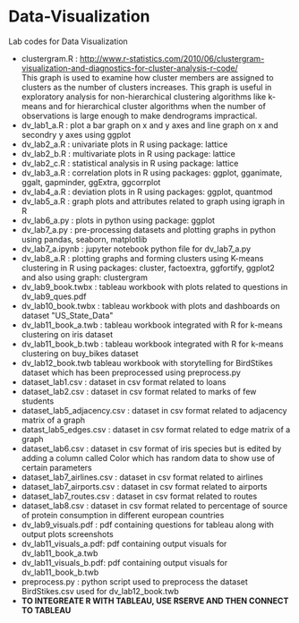 # Data-Visualization
Lab codes for Data Visualization
- clustergram.R : http://www.r-statistics.com/2010/06/clustergram-visualization-and-diagnostics-for-cluster-analysis-r-code/ <br/>
This graph is used to examine how cluster members are assigned to clusters as the number of clusters increases.
This graph is useful in exploratory analysis for non-hierarchical clustering algorithms like k-means and for hierarchical cluster algorithms when the number of observations is large enough to make dendrograms impractical.
- dv_lab1_a.R : plot a bar graph on x and y axes and line graph on x and secondry y axes using ggplot 
- dv_lab2_a.R : univariate plots in R using package: lattice
- dv_lab2_b.R : multivariate plots in R using package: lattice
- dv_lab2_c.R : statistical analysis in R using package: lattice
- dv_lab3_a.R : correlation plots in R using packages: ggplot, gganimate, ggalt, gapminder, ggExtra, ggcorrplot
- dv_lab4_a.R : deviation plots in R using packages: ggplot, quantmod
- dv_lab5_a.R : graph plots and attributes related to graph using igraph in R
- dv_lab6_a.py : plots in python using package: ggplot 
- dv_lab7_a.py : pre-processing datasets and plotting graphs in python using pandas, seaborn, matplotlib
- dv_lab7_a.ipynb : jupyter notebook python file for dv_lab7_a.py
- dv_lab8_a.R : plotting graphs and forming clusters using K-means clustering in R using packages: cluster, factoextra, ggfortify, ggplot2 and also using graph: clustergram  
- dv_lab9_book.twbx : tableau workbook with plots related to questions in dv_lab9_ques.pdf
- dv_lab10_book.twbx : tableau workbook with plots and dashboards on dataset "US_State_Data"
- dv_lab11_book_a.twb : tableau workbook integrated with R for k-means clustering on iris dataset
- dv_lab11_book_b.twb : tableau workbook integrated with R for k-means clustering on buy_bikes dataset
- dv_lab12_book.twb tableau workbook with storytelling for BirdStikes dataset which has been preprocessed using preprocess.py
- dataset_lab1.csv : dataset in csv format related to loans
- dataset_lab2.csv : dataset in csv format related to marks of few students
- dataset_lab5_adjacency.csv : dataset in csv format related to adjacency matrix of a graph
- datast_lab5_edges.csv : dataset in csv format related to edge matrix of a graph
- dataset_lab6.csv : dataset in csv format of iris species but is edited by adding a column called Color which has random data to show use of certain parameters
- dataset_lab7_airlines.csv : dataset in csv format related to airlines
- dataset_lab7_airports.csv : dataset in csv format related to airports
- dataset_lab7_routes.csv : dataset in csv format related to routes
- dataset_lab8.csv : dataset in csv format related to percentage of source of protein consumption in different european countries
- dv_lab9_visuals.pdf : pdf containing questions for tableau along with output plots screenshots
- dv_lab11_visuals_a.pdf: pdf containing output visuals for dv_lab11_book_a.twb
- dv_lab11_visuals_b.pdf: pdf containing output visuals for dv_lab11_book_b.twb
- preprocess.py : python script used to preprocess the dataset BirdStikes.csv used for dv_lab12_book.twb 
- **TO INTEGREATE R WITH TABLEAU, USE RSERVE AND THEN CONNECT TO TABLEAU**

